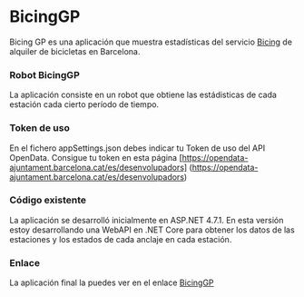 # BicingGP

Bicing GP es una aplicación que muestra estadísticas del servicio [Bicing](https://bicing.barcelona/mapa-de-disponibilitat) de alquiler de bicicletas en Barcelona.

### Robot BicingGP

La aplicación consiste en un robot que obtiene las estádisticas de cada estación cada cierto período de tiempo.

### Token de uso

En el fichero appSettings.json debes indicar tu Token de uso del API OpenData. Consigue tu token en esta página [https://opendata-ajuntament.barcelona.cat/es/desenvolupadors] (https://opendata-ajuntament.barcelona.cat/es/desenvolupadors)

### Código existente

La aplicación se desarrolló inicialmente en ASP.NET 4.7.1. En esta versión estoy desarrollando una WebAPI en .NET Core para obtener los datos de las estaciones y los estados de cada anclaje en cada estación.

### Enlace 

La aplicación final la puedes ver en el enlace [BicingGP](http://www.gestion-personal.com/bicing)
